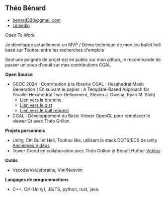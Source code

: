 ## Théo Bénard
* <benard320@gmail.com>
* [Linkedin](https://www.linkedin.com/in/th%C3%A9o-b%C3%A9nard-4380751bb/)

Open To Work

Je développe actuellement un MVP / Démo technique de mon jeu bullet hell basé sur Touhou entre les recherches d'emplois

Seul une poignée de projet est en public sur mon github, je recommande de passer un coup d'oeuil sur mes contributions CGAL


**Open Source**
* GSOC 2024 : Contribution à la librairie CGAL : Hexahedral Mesh Generation ( En suivant le papier : A Template-Based Approach for Parallel Hexahedral
Two-Refinement, Steven J. Owena, Ryan M. Shih)
  * [Lien vers la branche](https://github.com/theo97490/cgal/tree/gsoc2024-hexahedral_mesh_generation-tbenard)
  * [Lien vers le gist](https://gist.github.com/theo97490/961d6e67d6456d660067f5229368099c)
  * [Lien vers le pull request](https://github.com/CGAL/cgal/pull/8445)
* CGAL : Développement du Basic Viewer OpenGL pour remplacer le viewer Qt avec Théo Grillon.

**Projets personnels**
* Unity, C#: Bullet Hell, Touhou like, utilisant la stack DOTS/ECS de unity [Anciennes Vidéos](https://www.dropbox.com/scl/fo/d69pcyqmqhc3y5ub21zj0/APkncxOZY2Dym2R8J4I-QxI?rlkey=mcqn0wlprrs54c857zh14rqqt&st=g03jhr87&dl=0)
* Tower Greed en collaboration avec Théo Grillon et Benoît Huftier [Vidéos](https://www.dropbox.com/scl/fi/85z7vbkqzeza6fdbp9551/trailer-gameplay.mp4?rlkey=iun0ebh7kw9y7kxscx2oosreo&st=v0vdwiqc&dl=0)
  
**Outils**
*  Vscode/Vs/Jetbrains, Vim/Neovim

**Langages de programmations**
* C++, C# (Unity), JS/TS, python, rust, java.
